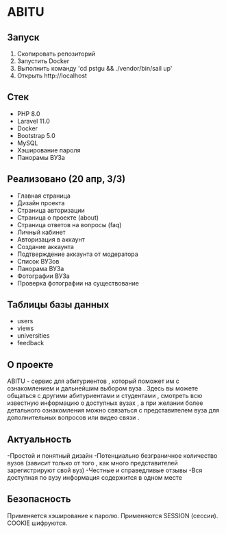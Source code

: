 # ABITU

## Запуск

1. Скопировать репозиторий
2. Запустить Docker
3. Выполнить команду 'cd pstgu && ./vendor/bin/sail up'
4. Открыть http://localhost

## Стек

- PHP 8.0
- Laravel 11.0
- Docker
- Bootstrap 5.0
- MySQL
- Хэширование пароля
- Панорамы ВУЗа

## Реализовано (20 апр, 3/3)

- Главная страница
- Дизайн проекта
- Страница авторизации
- Страница о проекте (about)
- Страница ответов на вопросы (faq)
- Личный кабинет
- Авторизация в аккаунт
- Создание аккаунта
- Подтверждение аккаунта от модератора
- Список ВУЗов
- Панорама ВУЗа
- Фотографии ВУЗа
- Проверка фотографии на существование

## Таблицы базы данных

- users
- views
- universities
- feedback

## О проекте

ABITU - сервис для абитуриентов , который поможет им с ознакомлением и дальнейшим выбором вуза . Здесь вы можете общаться с другими абитуриентами и студентами , смотреть всю известную информацию о доступных вузах , а при желании более детального ознакомления можно связаться с представителем вуза для дополнительных вопросов или видео связи .

## Актуальность

-Простой и понятный дизайн
-Потенциально безграничное количество вузов (зависит только от того , как много представителей зарегистрируют свой вуз)
-Честные и справедливые отзывы
-Вся доступная по вузу информация содержится в одном месте

## Безопасность

Применяется хэширование к паролю. Применяются SESSION  (сессии). COOKIE шифруются.
